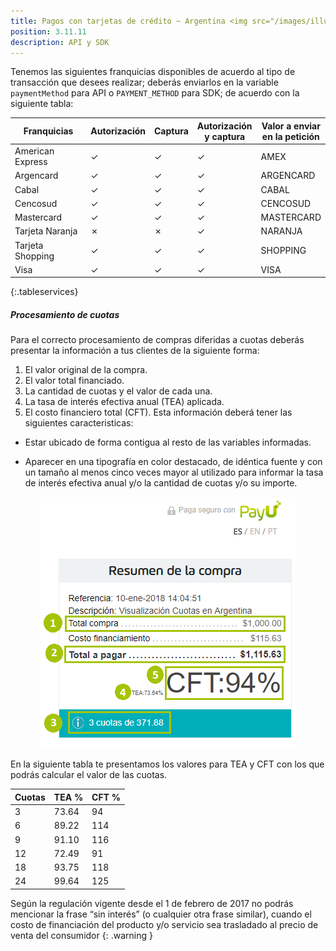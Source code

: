```yaml
---
title: Pagos con tarjetas de crédito ~ Argentina <img src="/images/illustrations/argentina_logo.png" width="50">
position: 3.11.11
description: API y SDK
---
```


Tenemos las siguientes franquicias disponibles de acuerdo al tipo de transacción que desees realizar; deberás enviarlos en la variable <code id="codeinl">paymentMethod</code> para API o <code id="codeinl">PAYMENT_METHOD</code> para SDK; de acuerdo con la siguiente <a name="pMarg"></a>tabla:

|Franquicias|Autorización|Captura|Autorización<br>y captura|Valor a enviar<br>en la petición|
|---|---|---|---|---|
|American Express|✓|✓|✓|AMEX|
|Argencard|✓|✓|✓|ARGENCARD|
|Cabal|✓|✓|✓|CABAL|
|Cencosud|✓|✓|✓|CENCOSUD|
|Mastercard|✓|✓|✓|MASTERCARD|
|Tarjeta Naranja|✗|✗|✓|NARANJA|
|Tarjeta Shopping|✓|✓|✓|SHOPPING|
|Visa|✓|✓|✓|VISA|
{:.tableservices}

##### Procesamiento de cuotas

Para el correcto procesamiento de compras diferidas a cuotas deberás presentar la información a tus clientes de la siguiente forma:

1. El valor original de la compra.
2. El valor total financiado.
3. La cantidad de cuotas y el valor de cada una.
4. La tasa de interés efectiva anual (TEA) aplicada.
5. El costo financiero total (CFT). Esta información deberá tener las siguientes caracteristicas:
  - Estar ubicado de forma contigua al resto de las variables informadas.
  + Aparecer en una tipografía en color destacado, de idéntica fuente y con un tamaño al menos cinco veces mayor al utilizado para informar la tasa de interés efectiva anual y/o la cantidad de cuotas y/o su importe.

<center><img src="/images/illustrations/cuotas_arg.png"></center>

En la siguiente tabla te presentamos los valores para TEA y CFT con los que podrás calcular el valor de las cuotas.

|Cuotas|TEA %|CFT %|
|---|---|---|
|3|73.64|94|
|6|89.22|114|
|9|91.10|116|
|12|72.49|91|
|18|93.75|118|
|24|99.64|125|

Según la regulación vigente desde el 1 de febrero de 2017 no podrás mencionar la frase “sin interés” (o cualquier otra frase similar), cuando el costo de financiación del producto y/o servicio sea trasladado al precio de venta del consumidor
{: .warning }
